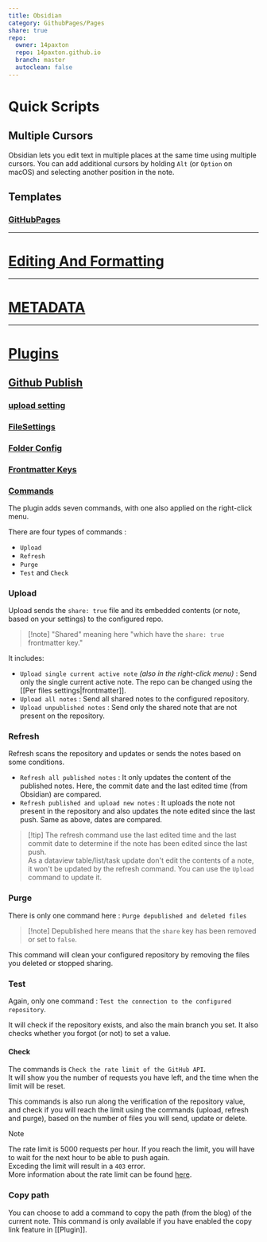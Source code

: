 ```yaml
---  
title: Obsidian  
category: GithubPages/Pages  
share: true  
repo:  
  owner: 14paxton  
  repo: 14paxton.github.io  
  branch: master  
  autoclean: false  
---  
```


# Quick Scripts

## Multiple Cursors

Obsidian lets you edit text in multiple places at the same time using multiple cursors. You can add additional cursors by holding `Alt` (or `Option` on macOS) and selecting another position in the note.

## Templates

### [GitHubPages](https://github.com/ObsidianPublisher/template-gh-pages/blob/main/mkdocs.yml)


---

# [Editing And Formatting](https://help.obsidian.md/Editing+and+formatting/Basic+formatting+syntax)

---

# [METADATA](https://help.obsidian.md/Editing+and+formatting/Metadata#:~:text=YAML%20is%20a%20widely%20used,key%20and%20a%20corresponding%20value.&text=While%20the%20order%20of%20each,more%20than%20one%20tag%20key.)  


---

# [Plugins](https://help.obsidian.md/Plugins/Core+plugins)

## [Github Publish](https://obsidian-publisher.netlify.app/plugin/)  
  
### [upload setting](https://obsidian-publisher.netlify.app/plugin/settings/upload/)  

### [FileSettings](https://obsidian-publisher.netlify.app/plugin/settings/per%20files%20settings/)

### [Folder Config](https://obsidian-publisher.netlify.app/plugin/example/filepath_example/)  
  
### [Frontmatter Keys](https://obsidian-publisher.netlify.app/plugin/settings/per%20files%20settings/#frontmatter-keys-explanation)  
  
### [Commands](https://obsidian-publisher.netlify.app/plugin/commands/)  
  
The plugin adds seven commands, with one also applied on the right-click menu.  
  
There are four types of commands :  
  
- `Upload`  
- `Refresh`  
- `Purge`  
- `Test` and `Check`  
  
### Upload  
  
Upload sends the `share: true` file and its embedded contents (or note, based on your settings) to the configured repo.  
  
> [!note] "Shared" meaning here "which have the `share: true` frontmatter key."  
  
It includes:  
  
- `Upload single current active note` _(also in the right-click menu)_ : Send only the single current active note. The repo can be changed using the [[Per files settings|frontmatter]].  
- `Upload all notes` : Send all shared notes to the configured repository.  
- `Upload unpublished notes` : Send only the shared note that are not present on the repository.  
  
### Refresh  
  
Refresh scans the repository and updates or sends the notes based on some conditions.  
  
- `Refresh all published notes` : It only updates the content of the published notes. Here, the commit date and the last edited time (from Obsidian) are compared.  
- `Refresh published and upload new notes` : It uploads the note not present in the repository and also updates the note edited since the last push. Same as above, dates are compared.  
  
> [!tip] The refresh command use the last edited time and the last commit date to determine if the note has been edited since the last push.  
> As a dataview table/list/task update don't edit the contents of a note, it won't be updated by the refresh command. You can use the `Upload` command to update it.  
  
### Purge  
  
There is only one command here : `Purge depublished and deleted files`  
  
> [!note] Depublished here means that the `share` key has been removed or set to `false`.  
  
This command will clean your configured repository by removing the files you deleted or stopped sharing.  
  
### Test  
  
Again, only one command : `Test the connection to the configured repository`.  
  
It will check if the repository exists, and also the main branch you set. It also checks whether you forgot (or not) to set a value.  
  
#### Check  
  
The commands is `Check the rate limit of the GitHub API`.  
It will show you the number of requests you have left, and the time when the limit will be reset.  
  
This commands is also run along the verification of the repository value, and check if you will reach the limit using the commands (upload, refresh and purge), based on the number of files you will send, update or delete.  
  
> [!note]  
> The rate limit is 5000 requests per hour. If you reach the limit, you will have to wait for the next hour to be able to push again.  
> Exceding the limit will result in a `403` error.  
> More information about the rate limit can be found [here](https://docs.github.com/en/rest/overview/resources-in-the-rest-api#rate-limiting).  
  
### Copy path  
  
You can choose to add a command to copy the path (from the blog) of the current note. This command is only available if you have enabled the copy link feature in [[Plugin]].